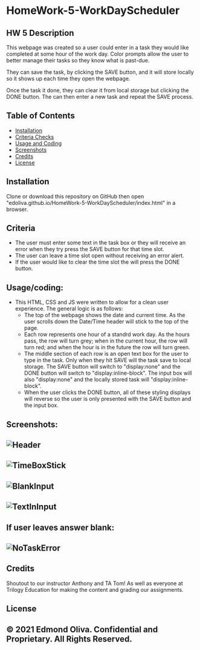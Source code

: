 # HomeWork-5-WorkDayScheduler
 
## HW 5 Description
This webpage was created so a user could enter in a task they would like completed at some hour of the work day. Color prompts allow the user to better manage their tasks so they know what is past-due. 

They can save the task, by clicking the SAVE button, and it will store locally so it shows up each time they open the webpage.

Once the task it done, they can clear it from local storage but clicking the DONE button. The can then enter a new task and repeat the SAVE process.  
 
## Table of Contents
- [Installation](#installation)
- [Criteria Checks](#criteria)
- [Usage and Coding](#Usage/coding)
- [Screenshots](#screenshots)
- [Credits](#credits)
- [License](#license)
## Installation
Clone or download this repository on GitHub then open "edoliva.github.io/HomeWork-5-WorkDayScheduler/index.html" in a browser.  
## Criteria
- The user must enter some text in the task box or they will receive an error when they try press the SAVE button for that time slot.
- The user can leave a time slot open without receiving an error alert.   
- If the user would like to clear the time slot the will press the DONE button. 
## Usage/coding:
- This HTML, CSS and JS were written to allow for a clean user experience. The general logic is as follows:
   - The top of the webpage shows the date and current time. As the user scrolls down the Date/Time header will stick to the top of the page.
   - Each row represents one hour of a standrd work day. As the hours pass, the row will turn grey; when in the current hour, the row will turn red; and when the hour is in the future the row will turn green. 
   - The middle section of each row is an open text box for the user to type in the task. Only when they hit SAVE will the task save to local storage. The SAVE button will switch to "display:none" and the DONE button will switch to "display:inline-block". The input box will also "display:none" and the locally stored task will "display:inline-block".
   - When the user clicks the DONE button, all of these styling displays will reverse so the user is only presented with the SAVE button and the input box.
 
Screenshots:
-
![Header](Assets/Images/InfoBox.png)
-
![TimeBoxStick](Assets/Images/QuizQuestionBox.png)
-
![BlankInput](Assets/Images/FinalScoreBox.png)
-
![TextInInput](Assets/Images/HighScoreBox.png)
-
If user leaves answer blank:
-
![NoTaskError](Assets/Images/NoAnswerError.png)
-
 
## Credits
Shoutout to our instructor Anthony and TA Tom! As well as everyone at Trilogy Education for making the content and grading our assignments.
 
## License
© 2021 Edmond Oliva.
Confidential and Proprietary. All Rights Reserved.
---
